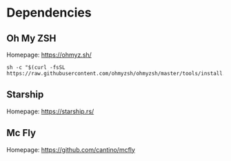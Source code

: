 

# Dependencies

## Oh My ZSH

Homepage: https://ohmyz.sh/

```
sh -c "$(curl -fsSL https://raw.githubusercontent.com/ohmyzsh/ohmyzsh/master/tools/install.sh)"
```

## Starship

Homepage: https://starship.rs/

## Mc Fly

Homepage: https://github.com/cantino/mcfly


